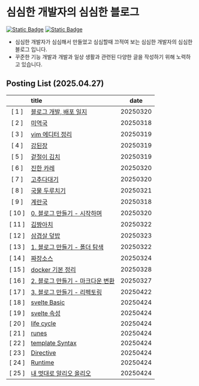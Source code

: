 # 심심한 개발자의 심심한 블로그
[![Static Badge](https://img.shields.io/badge/yswgood0329%40gmail.com-EA4335?style=for-the-badge&logo=gmail&logoColor=EA4335&label=gmail&labelColor=FFFFFF)](https://mail.google.com/) [![Static Badge](https://img.shields.io/badge/%40ballboy.329-FFFFFF?style=for-the-badge&logo=instagram&logoColor=FFFFFF&label=INSTA&labelColor=E4405F)](https://www.instagram.com/ballboy.329)
- 심심한 개발자가 심심해서 만들었고 심심할때 끄적여 보는 심심한 개발자의 심심한 블로그 입니다.
- 꾸준한 기능 개발과 개발과 일상 생활과 관련된 다양한 글을 작성하기 위해 노력하고 있습니다.

## Posting List (2025.04.27)
||title|date|
|:-:|:--|:-:|
|[ 1 ]|[블로그 개발, 배포 일지](https://ballboyDev.github.io/post/1)|20250320|
|[ 2 ]|[미역국](https://ballboyDev.github.io/post/2)|20250318|
|[ 3 ]|[vim 에디터 정리](https://ballboyDev.github.io/post/3)|20250319|
|[ 4 ]|[강된장](https://ballboyDev.github.io/post/4)|20250319|
|[ 5 ]|[겉절이 김치](https://ballboyDev.github.io/post/5)|20250319|
|[ 6 ]|[진한 카레](https://ballboyDev.github.io/post/6)|20250320|
|[ 7 ]|[고추다대기](https://ballboyDev.github.io/post/7)|20250320|
|[ 8 ]|[국물 두루치기](https://ballboyDev.github.io/post/8)|20250321|
|[ 9 ]|[계란국](https://ballboyDev.github.io/post/9)|20250318|
|[ 10 ]|[0. 블로그 만들기 - 시작하며](https://ballboyDev.github.io/post/10)|20250320|
|[ 11 ]|[김짱아치](https://ballboyDev.github.io/post/11)|20250322|
|[ 12 ]|[삼겹살 덮밥](https://ballboyDev.github.io/post/12)|20250323|
|[ 13 ]|[1. 블로그 만들기 - 폴더 탐색](https://ballboyDev.github.io/post/13)|20250322|
|[ 14 ]|[짜장소스](https://ballboyDev.github.io/post/14)|20250324|
|[ 15 ]|[docker 기본 정리](https://ballboyDev.github.io/post/15)|20250328|
|[ 16 ]|[2. 블로그 만들기 - 마크다운 변환](https://ballboyDev.github.io/post/16)|20250327|
|[ 17 ]|[3. 블로그 만들기 - 리펙토링](https://ballboyDev.github.io/post/17)|20250422|
|[ 18 ]|[svelte Basic](https://ballboyDev.github.io/post/18)|20250424|
|[ 19 ]|[svelte 속성](https://ballboyDev.github.io/post/19)|20250424|
|[ 20 ]|[life cycle](https://ballboyDev.github.io/post/20)|20250424|
|[ 21 ]|[runes](https://ballboyDev.github.io/post/21)|20250424|
|[ 22 ]|[template Syntax](https://ballboyDev.github.io/post/22)|20250424|
|[ 23 ]|[Directive](https://ballboyDev.github.io/post/23)|20250424|
|[ 24 ]|[Runtime](https://ballboyDev.github.io/post/24)|20250424|
|[ 25 ]|[내 멋대로 알리오 올리오](https://ballboyDev.github.io/post/25)|20250424|